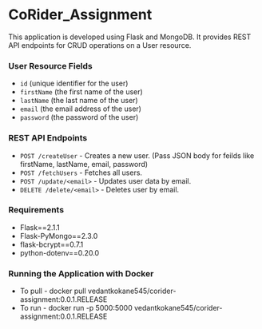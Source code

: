 # CoRider_Assignment

This application is developed using Flask and MongoDB. It provides REST API endpoints for CRUD operations on a User resource.

### User Resource Fields

- `id` (unique identifier for the user) 
- `firstName` (the first name of the user)
- `lastName` (the last name of the user)
- `email` (the email address of the user)
- `password` (the password of the user)

### REST API Endpoints

- `POST /createUser` - Creates a new user. (Pass JSON body for feilds like firstName, lastName, email, password)
- `POST /fetchUsers` - Fetches all users.
- `POST /update/<email>` - Updates user data by email.
- `DELETE /delete/<email>` - Deletes user by email.

### Requirements
- Flask==2.1.1
- Flask-PyMongo==2.3.0
- flask-bcrypt==0.7.1
- python-dotenv==0.20.0

  
### Running the Application with Docker

- To pull - docker pull vedantkokane545/corider-assignment:0.0.1.RELEASE
- To run - docker run -p 5000:5000 vedantkokane545/corider-assignment:0.0.1.RELEASE
